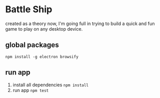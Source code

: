 # Battle Ship
created as a theory now, I'm going full in trying to build a quick and fun game to play on any desktop device.
## global packages
`npm install -g electron browsify`

## run app
1. install all dependencies
`npm install`
2. run app
`npm test`